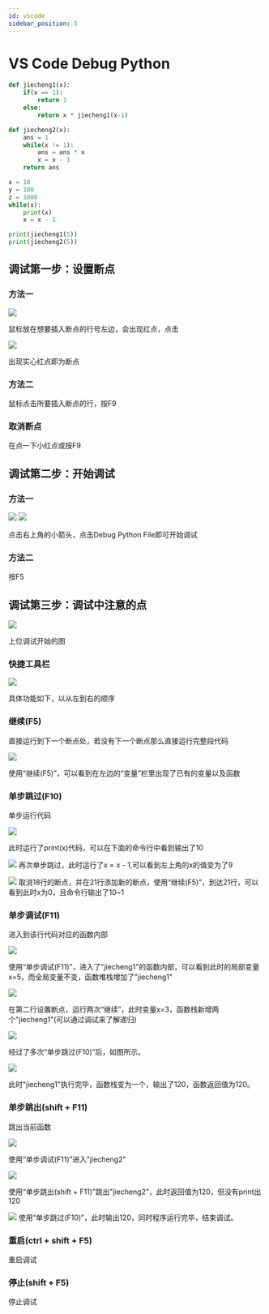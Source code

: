 ```yaml
---
id: vscode
sidebar_position: 5
---
```


# VS Code Debug Python
```python
def jiecheng1(x):
    if(x == 1):
        return 1
    else:
        return x * jiecheng1(x-1)

def jiecheng2(x):
    ans = 1
    while(x != 1):
        ans = ans * x
        x = x - 1
    return ans

x = 10
y = 100
z = 1000
while(x):
    print(x)
    x = x - 1

print(jiecheng1(5))
print(jiecheng2(5))
```
## 调试第一步：设置断点
### 方法一
![](./img/duandian.png)

鼠标放在想要插入断点的行号左边，会出现红点，点击

![](./img/duandian2.png)

出现实心红点即为断点

### 方法二
鼠标点击所要插入断点的行，按F9

### 取消断点
在点一下小红点或按F9

## 调试第二步：开始调试
### 方法一
![](./img/start_debug.png)
![](./img/start_debug2.png)

点击右上角的小箭头，点击Debug Python File即可开始调试

### 方法二
按F5

## 调试第三步：调试中注意的点
![](./img/debuging.png)

上位调试开始的图
### 快捷工具栏
![](./img/debuging2.png)

具体功能如下，以从左到右的顺序
### 继续(F5)
直接运行到下一个断点处，若没有下一个断点那么直接运行完整段代码

![](./img/debuging3.png)

使用“继续(F5)”，可以看到在左边的“变量”栏里出现了已有的变量以及函数

### 单步跳过(F10)
单步运行代码

![](./img/debuging4.png)

此时运行了print(x)代码，可以在下面的命令行中看到输出了10

![](./img/debuging5.png)
再次单步跳过，此时运行了x = x - 1,可以看到左上角的x的值变为了9

![](./img/debuging6.png)
取消18行的断点，并在21行添加新的断点，使用“继续(F5)”，到达21行，可以看到此时x为0，且命令行输出了10~1

### 单步调试(F11)
进入到该行代码对应的函数内部

![](./img/debuging7.png)

使用“单步调试(F11)”，进入了"jiecheng1"的函数内部，可以看到此时的局部变量x=5，而全局变量不变，函数堆栈增加了"jiecheng1"

![](./img/debuging8.png)

在第二行设置断点，运行两次“继续”，此时变量x=3，函数栈新增两个"jiecheng1"(可以通过调试来了解递归)

![](./img/debuging9.png)

经过了多次“单步跳过(F10)”后，如图所示。

![](./img/debuging10.png)

此时"jiecheng1"执行完毕，函数栈变为一个，输出了120，函数返回值为120。

### 单步跳出(shift + F11)
跳出当前函数

![](./img/debuging11.png)

使用“单步调试(F11)”进入"jiecheng2"

![](./img/debuging12.png)

使用“单步跳出(shift + F11)”跳出"jiecheng2"，此时返回值为120，但没有print出120

![](./img/debuging13.png)
使用“单步跳过(F10)”，此时输出120，同时程序运行完毕，结束调试。

### 重启(ctrl + shift + F5)
重启调试

### 停止(shift + F5)
停止调试